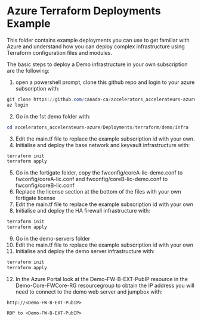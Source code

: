 # Azure Terraform Deployments Example

This folder contains example deployments you can use to get familiar with Azure and understand how you can deploy complex infrastructure using Terraform configuration files and modules.

The basic steps to deploy a Demo infrastructure in your own subscription are the following:

1. open a powershell prompt, clone this github repo and login to your azure subscription with:

```powershell
git clone https://github.com/canada-ca/accelerators_accelerateurs-azure.git
az login
```

2. Go in the 1st demo folder with:

```powershell
cd accelerators_accelerateurs-azure/Deployments/terraform/demo/infra
```

3. Edit the main.tf file to replace the example subscription id with your own.
4. Initialise and deploy the base network and keyvault infrastructure with:

```powershell
terraform init
terraform apply
```

5. Go in the fortigate folder, copy the fwconfig/coreA-lic-demo.conf to fwconfig/coreA-lic.conf and fwconfig/coreB-lic-demo.conf to fwconfig/coreB-lic.conf
6. Replace the license section at the bottom of the files with your own fortigate license
7. Edit the main.tf file to replace the example subscription id with your own
8. Initialise and deploy the HA firewall infrastructure with:

```powershell
terraform init
terraform apply
```

9. Go in the demo-servers folder
10. Edit the main.tf file to replace the example subscription id with your own
11. Initialise and deploy the demo server infrastructure with:

```powershell
terraform init
terraform apply
```

12. In the Azure Portal look at the Demo-FW-B-EXT-PubIP resource in the Demo-Core-FWCore-RG resourcegroup to obtain the IP address you will need to connect to the demo web server and jumpbox with:

```text
http://<Demo-FW-B-EXT-PubIP>

RDP to <Demo-FW-B-EXT-PubIP>
```

